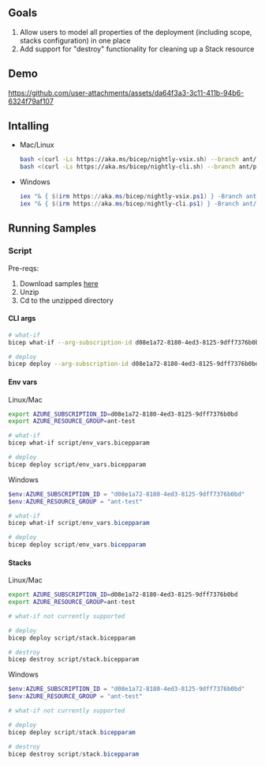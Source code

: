 ## Goals

1. Allow users to model all properties of the deployment (including scope, stacks configuration) in one place
2. Add support for "destroy" functionality for cleaning up a Stack resource

## Demo

https://github.com/user-attachments/assets/da64f3a3-3c11-411b-94b6-6324f79af107

## Intalling

- Mac/Linux
    ```sh
    bash <(curl -Ls https://aka.ms/bicep/nightly-vsix.sh) --branch ant/poc_cli
    bash <(curl -Ls https://aka.ms/bicep/nightly-cli.sh) --branch ant/poc_cli
    ```

- Windows
    ```powershell
    iex "& { $(irm https://aka.ms/bicep/nightly-vsix.ps1) } -Branch ant/poc_cli"
    iex "& { $(irm https://aka.ms/bicep/nightly-cli.ps1) } -Branch ant/poc_cli"
    ```

## Running Samples

### Script

Pre-reqs:
1. Download samples [here](https://download-directory.github.io/?url=https%3A%2F%2Fgithub.com%2FAzure%2Fbicep%2Ftree%2Fant%2Fpoc_cli%2Fdeploy%2Fsamples)
1. Unzip
1. Cd to the unzipped directory

#### CLI args
```sh
# what-if
bicep what-if --arg-subscription-id d08e1a72-8180-4ed3-8125-9dff7376b0bd --arg-resource-group ant-test script/main.bicepparam

# deploy
bicep deploy --arg-subscription-id d08e1a72-8180-4ed3-8125-9dff7376b0bd --arg-resource-group ant-test script/main.bicepparam
```

#### Env vars
Linux/Mac
```sh
export AZURE_SUBSCRIPTION_ID=d08e1a72-8180-4ed3-8125-9dff7376b0bd
export AZURE_RESOURCE_GROUP=ant-test

# what-if
bicep what-if script/env_vars.bicepparam

# deploy
bicep deploy script/env_vars.bicepparam
```

Windows
```powershell
$env:AZURE_SUBSCRIPTION_ID = "d08e1a72-8180-4ed3-8125-9dff7376b0bd"
$env:AZURE_RESOURCE_GROUP = "ant-test"

# what-if
bicep what-if script/env_vars.bicepparam

# deploy
bicep deploy script/env_vars.bicepparam
```

#### Stacks
Linux/Mac
```sh
export AZURE_SUBSCRIPTION_ID=d08e1a72-8180-4ed3-8125-9dff7376b0bd
export AZURE_RESOURCE_GROUP=ant-test

# what-if not currently supported

# deploy
bicep deploy script/stack.bicepparam

# destroy
bicep destroy script/stack.bicepparam
```

Windows
```powershell
$env:AZURE_SUBSCRIPTION_ID = "d08e1a72-8180-4ed3-8125-9dff7376b0bd"
$env:AZURE_RESOURCE_GROUP = "ant-test"

# what-if not currently supported

# deploy
bicep deploy script/stack.bicepparam

# destroy
bicep destroy script/stack.bicepparam
```
